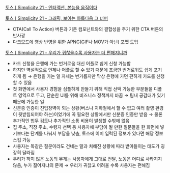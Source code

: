 [토스ㅣSimplicity 21 - 인터랙션, 본능을 움직이다](https://www.youtube.com/watch?v=FAaWMY3gLbI)

[토스ㅣSimplicity 21 - 그래픽, 보이는 아름다움 그 너머](https://youtu.be/mlmQ776DNMQ?si=Ccx-SKImWL71DFY3)

- CTA(Call To Action) 버튼과 기존 컴포넌트와의 결합성을 주기 위한 CTA 버튼의 반사광
- 다크모드에 영상 반영을 위한 APNG(GIF나 MOV가 아닌) 포맷 도입

[토스ㅣSimplicity 21 - 우리가 귀찮을수록 사용자는 더 편해지니까](https://youtu.be/SlWl9lWXPik?si=OQJlo0LfXBbfZkV9)

- 카드 신청을 은행에 가는 번거로움 대신 어플로 쉽게 신청 가능함
- 하지만 역설적으로 언제나 어플로 할 수 있기 때문에 조금만 번거로워도 쉽게 포기하게 됨 → 은행을 가는 일 자체는 번거롭지만 막상 은행에 가면 편하게 카드를 신청할 수 있음
- 첫 화면에서 사용자 경험을 심플하게 만들기 위해 직접 선택 가능한 부분들을 디폴트 영역으로 두고, 단순한 UI를 위해 비즈니스 정책까지 바꿈 → 팀내 공감대가 있기 때문에 가능한 일
- 신분증 인증이 진입장벽이 되는 상황(버스나 지하철에서 할 수 없고 여러 촬영 환경이 뒷받침되어야 하는)이었기에 꼭 필요한 상황에서만 신분증 인증만 받음 → 물론 추가적인 법무 검토나 추가적인 소통 비용이 발생할 수밖에 없음
- 집 주소, 직장 주소, 수령지 선택 등 사용자에 부담이 될 만한 질문들을 한 화면에 넣기보다는 단계를 나눠서 부담을 낮춤, 토스에 이미 입력된 정보가 있다면 해당 정보 스킵 가능
- 사용자는 똑같은 질문이라도 건네는 말과 처해진 상황에 따라 받아들이는 태도가 굉장히 달라짐
- 우리가 하지 않은 노동의 무게는 사용자에게 그대로 전달, 노동은 어디로 사라지지 않음, 누가 짊어지냐의 문제 → 우리가 귀찮고 어려울 수록 사용자는 편해짐
